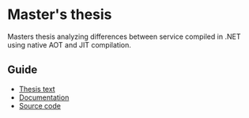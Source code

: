 # Master's thesis

Masters thesis analyzing differences between service compiled in .NET using native AOT and JIT compilation.

## Guide

- [Thesis text](./Thesis/prace.pdf)
- [Documentation](./Documentation/readme.md)
- [Source code](./Source/readme.md)
